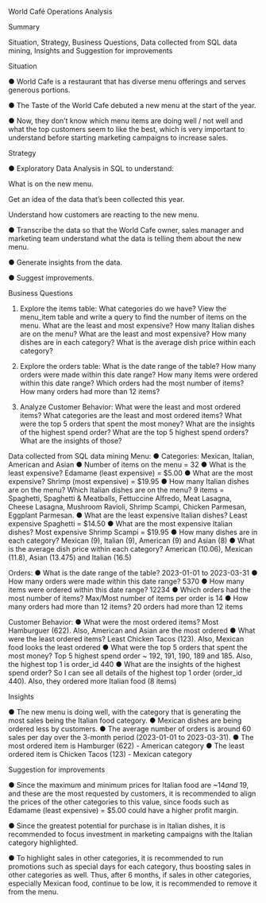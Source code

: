 World Café Operations Analysis

Summary

Situation, Strategy, Business Questions, Data collected from SQL data mining, Insights and Suggestion for improvements

Situation

●	World Cafe is a restaurant that has diverse menu offerings and serves generous portions.

●	The Taste of the World Cafe debuted a new menu at the start of the year.

●	Now, they don’t know which menu items are doing well / not well and what the top customers seem to like the best, which is very important to understand before starting marketing campaigns to increase sales.

Strategy

●	Exploratory Data Analysis in SQL to understand:

What is on the new menu.

Get an idea of the data that’s been collected this year.

Understand how customers are reacting to the new menu.

●	Transcribe the data so that the World Cafe owner, sales manager and marketing team understand what the data is telling them about the new menu.

●	Generate insights from the data.

●	Suggest improvements.

Business Questions

1) Explore the items table:
What categories do we have?
View the menu_item table and write a query to find the number of items on the menu.
What are the least and most expensive?
How many Italian dishes are on the menu? What are the least and most expensive?
How many dishes are in each category? 
What is the average dish price within each category?

2) Explore the orders table:
What is the date range of the table?
How many orders were made within this date range?
How many items were ordered within this date range?
Which orders had the most number of items?
How many orders had more than 12 items?

3) Analyze Customer Behavior:
What were the least and most ordered items?
What categories are the least and most ordered items?
What were the top 5 orders that spent the most money?
What are the insights of the highest spend order?
What are the top 5 highest spend orders? What are the insights of those?

Data collected from SQL data mining
Menu:
●	Categories: Mexican, Italian, American and Asian
●	Number of items on the menu = 32
●	What is the least expensive? Edamame (least expensive) = $5.00
●	What are the most expensive? Shrimp (most expensive) = $19.95
●	How many Italian dishes are on the menu? Which Italian dishes are on the menu? 9 items = Spaghetti, Spaghetti & Meatballs, Fettuccine Alfredo, Meat Lasagna, Cheese Lasagna, Mushroom Ravioli, Shrimp Scampi, Chicken Parmesan, Eggplant Parmesan.
●	What are the least expensive Italian dishes? Least expensive Spaghetti = $14.50
●	What are the most expensive Italian dishes? Most expensive Shrimp Scampi = $19.95
●	How many dishes are in each category? Mexican (9), Italian (9), American (9) and Asian (8)
●	What is the average dish price within each category? American (10.06), Mexican (11.8), Asian (13.475) and Italian (16.5)

Orders:
●	What is the date range of the table? 2023-01-01 to 2023-03-31
●	How many orders were made within this date range? 5370
●	How many items were ordered within this date range? 12234 
●	Which orders had the most number of items? Max/Most number of items per order is 14
●	How many orders had more than 12 items? 20 orders had more than 12 items

Customer Behavior:
●	What were the most ordered items? Most Hamburguer (622). Also, American and Asian are the most ordered
●	What were the least ordered items? Least Chicken Tacos (123). Also, Mexican food looks the least ordered
●	What were the top 5 orders that spent the most money?  Top 5 highest spend order ~ 192, 191, 190, 189 and 185. Also, the highest top 1 is order_id 440
●	What are the insights of the highest spend order? So I can see all details of the highest top 1 order (order_id 440). Also, they ordered more Italian food (8 items)

Insights

●	The new menu is doing well, with the category that is generating the most sales being the Italian food category.
●	Mexican dishes are being ordered less by customers.
●	The average number of orders is around 60 sales per day over the 3-month period (2023-01-01 to 2023-03-31).
●	The most ordered item is Hamburger (622) - American category
●	The least ordered item is Chicken Tacos (123) - Mexican category

Suggestion for improvements

●	Since the maximum and minimum prices for Italian food are ~$14 and ~$19, and these are the most requested by customers, it is recommended to align the prices of the other categories to this value, since foods such as Edamame (least expensive) = $5.00 could have a higher profit margin.

●	Since the greatest potential for purchase is in Italian dishes, it is recommended to focus investment in marketing campaigns with the Italian category highlighted.

●	To highlight sales in other categories, it is recommended to run promotions such as special days for each category, thus boosting sales in other categories as well. Thus, after 6 months, if sales in other categories, especially Mexican food, continue to be low, it is recommended to remove it from the menu.




















